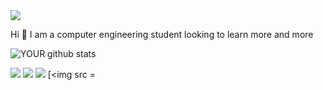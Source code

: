 <img src="https://github.com/pr2tik1/pr2tik1/blob/master/IMAGE-NAME">

Hi 👋
I am a computer engineering student looking to learn more and more

![YOUR github stats](https://github-readme-stats.vercel.app/api?Heridenew=HERIDENEW)

[<img src="https://img.shields.io/badge/twitter-%231DA1F2.svg?&style=for-the-badge&logo=twitter&logoColor=white" />](https://twitter.com/edennweslley) [<img  src="https://img.shields.io/badge/linkedin-%230077B5.svg?&style=for-the-badge&logo=linkedin&logoColor=white" />](https://www.linkedin.com/in/Edenn-Weslley/) [<img src = "https://img.shields.io/badge/instagram-%23E4405F.svg?&style=for-the-badge&logo=instagram&logoColor=white">](https://www.instagram.com/_.ewss._/) [<img src = 

